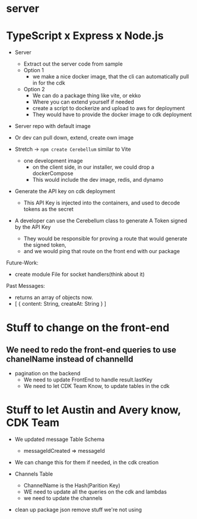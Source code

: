 # server

# TypeScript x Express x Node.js

- Server

  - Extract out the server code from sample
  - Option 1
    - we make a nice docker image, that the cli can automatically pull in for the cdk
  - Option 2
    - We can do a package thing like vite, or ekko
    - Where you can extend yourself if needed
    - create a script to dockerize and upload to aws for deployment
    - They would have to provide the docker image to cdk deployment

- Server repo with default image
- Or dev can pull down, extend, create own image
- Stretch -> `npm create Cerebellum` similar to Vite
  - one development image
    - on the client side, in our installer, we could drop a dockerCompose
    - This would include the dev image, redis, and dynamo
- Generate the API key on cdk deployment

  - This API Key is injected into the containers, and used to decode tokens as the secret

- A developer can use the Cerebellum class to generate A Token signed by the API Key
  - They would be responsible for proving a route that would generate the signed token,
  - and we would ping that route on the front end with our package

Future-Work:

- create module File for socket handlers(think about it)

Past Messages:

- returns an array of objects now.
- [
  {
  content: String,
  createAt: String
  }
  ]

# Stuff to change on the front-end

## We need to redo the front-end queries to use chanelName instead of channelId

- pagination on the backend
  - We need to update FrontEnd to handle result.lastKey
  - We need to let CDK Team Know, to update tables in the cdk

# Stuff to let Austin and Avery know, CDK Team

- We updated message Table Schema

  - messageIdCreated => messageId

- We can change this for them if needed, in the cdk creation
- Channels Table

  - ChannelName is the Hash(Parition Key)
  - WE need to update all the queries on the cdk and lambdas
  - we need to update the channels

- clean up package json remove stuff we're not using
